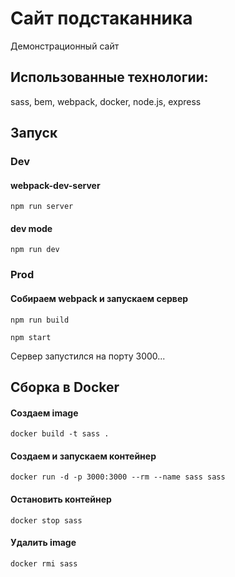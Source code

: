 # Сайт подстаканника

Демонстрационный сайт 

## Использованные технологии:
sass, bem, webpack, docker, node.js, express

## Запуск

### Dev

#### webpack-dev-server
`npm run server`

#### dev mode
`npm run dev`

### Prod

#### Собираем webpack и запускаем сервер
`npm run build`

`npm start`

Сервер запустился на порту 3000...

## Сборка в Docker

#### Создаем image

`docker build -t sass .`

#### Создаем и запускаем контейнер

`docker run -d -p 3000:3000 --rm --name sass sass`

#### Остановить контейнер

`docker stop sass`

#### Удалить image

`docker rmi sass`
